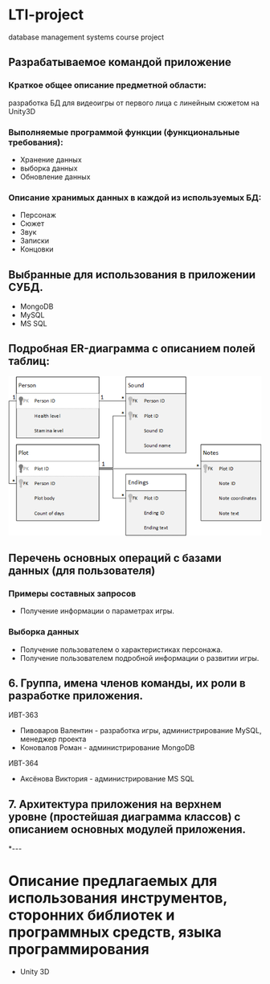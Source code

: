 # LTI-project
database management systems course project


## Разрабатываемое командой приложение 

### Краткое общее описание предметной области:

разработка БД для видеоигры от первого лица с линейным сюжетом на Unity3D


### Выполняемые программой функции (функциональные требования):

  * Хранение данных
  * выборка данных
  * Обновление данных

### Описание хранимых данных в каждой из используемых БД:

* Персонаж
* Сюжет
* Звук
* Записки
* Концовки


## Выбранные для использования в приложении СУБД.

* MongoDB
* MySQL
* MS SQL

## Подробная ER-диаграмма с описанием полей таблиц:

 ![Dms coursework ER diagram](/Dms_cw_ER_diag.png)
  
## Перечень основных операций с базами данных (для пользователя)

 
  ### Примеры составных запросов
  
  * Получение информации о параметрах игры.

  ### Выборка данных
  
  * Получение пользователем о характеристиках персонажа.
  * Получение пользователем подробной информации о развитии игры.

  
## 6. Группа, имена членов команды, их роли в разработке приложения.

ИВТ-363

  * Пивоваров Валентин - разработка игры, администрирование MySQL, менеджер проекта
  * Коновалов Роман - администрирование MongoDB
  
  ИВТ-364
  
  * Аксёнова Виктория - администрирование MS SQL
  
  
## 7. Архитектура приложения на верхнем уровне (простейшая диаграмма классов) с описанием основных модулей приложения.
  *---
  
# Описание предлагаемых для использования инструментов, сторонних библиотек и программных средств, языка программирования
  * Unity 3D
